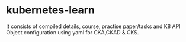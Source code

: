 # kubernetes-learn

It consists of compiled details, course, practise paper/tasks and K8 API Object configuration using yaml for CKA,CKAD & CKS. 
